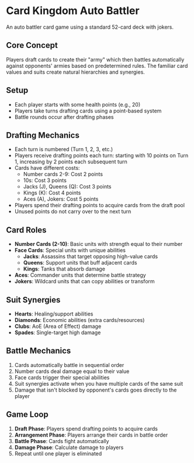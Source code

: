 # Card Kingdom Auto Battler

An auto battler card game using a standard 52-card deck with jokers.

## Core Concept
Players draft cards to create their "army" which then battles automatically against opponents' armies based on predetermined rules. The familiar card values and suits create natural hierarchies and synergies.

## Setup
- Each player starts with some health points (e.g., 20)
- Players take turns drafting cards using a point-based system
- Battle rounds occur after drafting phases

## Drafting Mechanics
- Each turn is numbered (Turn 1, 2, 3, etc.)
- Players receive drafting points each turn: starting with 10 points on Turn 1, increasing by 2 points each subsequent turn
- Cards have different costs:
  - Number cards 2-9: Cost 2 points
  - 10s: Cost 3 points
  - Jacks (J), Queens (Q): Cost 3 points
  - Kings (K): Cost 4 points
  - Aces (A), Jokers: Cost 5 points
- Players spend their drafting points to acquire cards from the draft pool
- Unused points do not carry over to the next turn

## Card Roles
- **Number Cards (2-10)**: Basic units with strength equal to their number
- **Face Cards**: Special units with unique abilities
  - **Jacks**: Assassins that target opposing high-value cards
  - **Queens**: Support units that buff adjacent cards
  - **Kings**: Tanks that absorb damage
- **Aces**: Commander units that determine battle strategy
- **Jokers**: Wildcard units that can copy abilities or transform

## Suit Synergies
- **Hearts**: Healing/support abilities
- **Diamonds**: Economic abilities (extra cards/resources)
- **Clubs**: AoE (Area of Effect) damage
- **Spades**: Single-target high damage

## Battle Mechanics
1. Cards automatically battle in sequential order
2. Number cards deal damage equal to their value
3. Face cards trigger their special abilities
4. Suit synergies activate when you have multiple cards of the same suit
5. Damage that isn't blocked by opponent's cards goes directly to the player

## Game Loop
1. **Draft Phase**: Players spend drafting points to acquire cards
2. **Arrangement Phase**: Players arrange their cards in battle order
3. **Battle Phase**: Cards fight automatically
4. **Damage Phase**: Calculate damage to players
5. Repeat until one player is eliminated